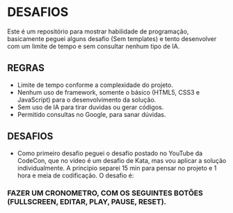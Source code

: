 # DESAFIOS

Este é um repositório para mostrar habilidade de programação, basicamente peguei alguns desafio (Sem templates) e tento desenvolver com um limite de tempo e sem consultar nenhum tipo de IA.

## REGRAS
- Limite de tempo conforme a complexidade do projeto.
- Nenhum uso de framework, somente o básico (HTML5, CSS3 e JavaScript) para o desenvolvimento da solução.
- Sem uso de IA para tirar duvidas ou gerar códigos.
- Permitido consultas no Google, para sanar dúvidas.


## DESAFIOS
- Como primeiro desafio peguei o desafio postado no YouTube da CodeCon, que no vídeo é um desafio de Kata, mas vou aplicar a solução individualmente. A principio separei 15 min para pensar no projeto e 1 hora e meia de codificação. O desafio é:
### FAZER UM CRONOMETRO, COM OS SEGUINTES BOTÕES (FULLSCREEN, EDITAR, PLAY, PAUSE, RESET).
